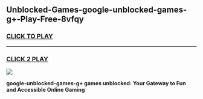 
## Unblocked-Games-google-unblocked-games-g+-Play-Free-8vfqy
<h3>
<a href="https://premium76.site?title=google-unblocked-games-g+&ref=18A">CLICK TO PLAY</a></h3>
<hr>

<h3>
<a href="https://premium76.site?title=google-unblocked-games-g+&ref=18A">CLICK 2 PLAY</a>
  
</h3>

<a href="https://premium76.site?title=google-unblocked-games-g+&ref=18A"><img src="https://clearcache.store/games.png"></a>


**google-unblocked-games-g+ games unblocked: Your Gateway to Fun and Accessible Online Gaming**
